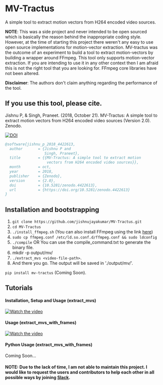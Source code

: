 # MV-Tractus
A simple tool to extract motion vectors from H264 encoded video sources.

**NOTE**: This was a side project and never intended to be open sourced which is basically the reason behind the inappropriate coding style. However, at the time of starting this project there weren't any easy to use open source implementations for motion-vector extraction. MV-tractus was the outcome of an experiment to build a tool to extract motion-vectors by building a wrapper around FFmpeg. This tool only supports motion-vector extraction. If you are intending to use it in any other context then I am afraid this is not the right tool that you are looking for. FFmpeg core libraries have not been altered. 

**Disclaimer**: The authors don't claim anything regarding the performance of the tool.

## If you use this tool, please cite.

Jishnu P, & Singh, Praneet. (2018, October 21). MV-Tractus: A simple tool to extract motion vectors from H264 encoded video sources (Version 2.0). Zenodo.

[![DOI](https://zenodo.org/badge/DOI/10.5281/zenodo.4422613.svg)](https://doi.org/10.5281/zenodo.4422613)

```bibtex
@software{jishnu_p_2018_4422613,
  author       = {Jishnu P and
                  Singh, Praneet},
  title        = {{MV-Tractus: A simple tool to extract motion 
                   vectors from H264 encoded video sources}},
  month        = oct,
  year         = 2018,
  publisher    = {Zenodo},
  version      = {2.0},
  doi          = {10.5281/zenodo.4422613},
  url          = {https://doi.org/10.5281/zenodo.4422613}
}
```

## Installation and bootstrapping

1. `git clone https://github.com/jishnujayakumar/MV-Tractus.git` 
2. `cd MV-Tractus`
3. `./install_ffmpeg.sh` (You can also install FFmpeg using the link [here](http://embedonix.com/articles/linux/installing-ffmpeg-from-source-on-ubuntu-14-0-4/))
4. `sudo cp ffmpeg.conf /etc/ld.so.conf.d/ffmpeg.conf && sudo ldconfig`
5. `./compile` OR You can use the compile_command.txt to generate the binary file.
6. mkdir -p output/mv/
7. `./extract_mvs <video-file-path>`.
8. And there you go. The output will be saved in './output/mv/'.

`pip install mv-tractus` (Coming Soon).

## Tutorials
#### Installation, Setup and Usage (extract_mvs)
[![Watch the video](https://i.ytimg.com/vi/qpwTdxsBebk/hqdefault.jpg)](https://www.youtube.com/embed/qpwTdxsBebk)

#### Usage (extract_mvs_with_frames)
[![Watch the video](https://i.ytimg.com/vi/-e02hCdQ0_w/mq1.jpg)](https://www.youtube.com/embed/-e02hCdQ0_w)

#### Python Usage (extract_mvs_with_frames)
Coming Soon...

#### NOTE: Due to the lack of time, I am not able to maintain this project. I would like to request the users and contributors to help each other in all possible ways by joining [Slack](https://join.slack.com/t/mv-tractus/shared_invite/zt-jnyh53qo-o6xMN_AdZ1DyeusCERVMOA).
